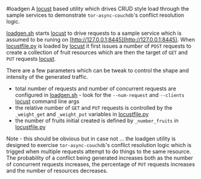 #loadgen
A [locust](http://locust.io/) based utility which drives CRUD style
load through the sample services to demonstrate ```tor-async-couchdb```'s
conflict resolution logic.

[loadgen.sh](loadgen.sh) starts [locust](http://locust.io/) to drive
requests to a sample service which is assumed to be runing on
[http://127.0.0.1:8445](http://127.0.0.1:8445). When [locustfile.py](locustfile.py)
is loaded by [locust](http://locust.io/) it first issues a number
of ```POST``` requests to create a collection of fruit resources which are then
the target of ```GET``` and ```PUT``` requests [locust](http://locust.io/).

There are a few parameters
which can be tweak to control the shape and intensity of the generated traffic.

* total number of requests and number of concurrent requests
are configured in [loadgen.sh](loadgen.sh) - look for the
```--num-request``` and ```--clients``` [locust](http://locust.io/)
command line args
* the relative number of ```GET``` and ```PUT``` requests is controlled
by the ```_weight_get``` and ```_weight_put``` variables in
[locustfile.py](locustfile.py)
* the number of fruits initial created is defined by ```_number_fruits```
in [locustfile.py](locustfile.py)

Note - this should be obvious but in case not ...
the loadgen utility is designed to exercise ```tor-async-couchdb```'s
conflict resolution logic which is trigged when multiple requests attempt to
do things to the same resource.
The probability of a conflict being generated increases both as the number
of concurrent requests increases, the percentage of ```PUT``` requests increases
and the number of resources decreases.
